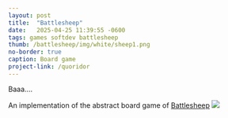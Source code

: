 ```yaml
---
layout: post
title:  "Battlesheep"
date:   2025-04-25 11:39:55 -0600
tags: games softdev battlesheep
thumb: /battlesheep/img/white/sheep1.png
no-border: true
caption: Board game
project-link: /quoridor
---
```

Baaa....<!--more-->

An implementation of the abstract board game of <a href="https://boardgamegeek.com/boardgame/54137/battle-sheep" target="_blank">Battlesheep</a>
<a href="/battlesheep"><img src="/battlesheep/img/example"></a>


